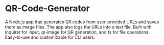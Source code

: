 # QR-Code-Generator
A Node.js app that generates QR codes from user-provided URLs and saves them as image files. The app also logs the URLs into a text file. Built with inquirer for input, qr-image for QR generation, and fs for file operations. Easy-to-use and customizable for CLI users.
